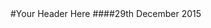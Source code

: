 <head>
    <title>Post Template</title>
    <link rel='stylesheet prefetch' href='http://maxcdn.bootstrapcdn.com/bootstrap/3.3.5/css/bootstrap.min.css'>
    <link rel='stylesheet prefetch' href='https://cdnjs.cloudflare.com/ajax/libs/font-awesome/4.4.0/css/font-awesome.min.css'>
    <link rel='stylesheet prefetch' href='http://cdnjs.cloudflare.com/ajax/libs/animate.css/3.2.3/animate.min.css'>
    <link rel="stylesheet prefetch" href="../css/style.css">
  </head>

  <body>
    <div class="container-fluid">
    <aside></aside>
    <main class="post text-justify">
      #Your Header Here
      ####29th December 2015
    <div id="disqus_thread"></div>
    </main>
    </div>
    <script src='http://cdnjs.cloudflare.com/ajax/libs/jquery/2.1.3/jquery.min.js'></script>
    <script src="../js/posts.js"></script>
  </body>
